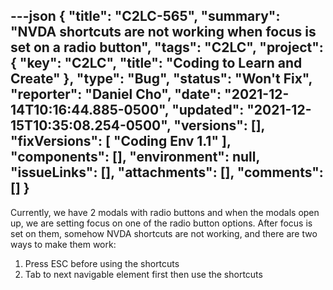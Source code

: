---json
{
  "title": "C2LC-565",
  "summary": "NVDA shortcuts are not working when focus is set on a radio button",
  "tags": "C2LC",
  "project": {
    "key": "C2LC",
    "title": "Coding to Learn and Create"
  },
  "type": "Bug",
  "status": "Won't Fix",
  "reporter": "Daniel Cho",
  "date": "2021-12-14T10:16:44.885-0500",
  "updated": "2021-12-15T10:35:08.254-0500",
  "versions": [],
  "fixVersions": [
    "Coding Env 1.1"
  ],
  "components": [],
  "environment": null,
  "issueLinks": [],
  "attachments": [],
  "comments": []
}
---
Currently, we have 2 modals with radio buttons and when the modals open up, we are setting focus on one of the radio button options. After focus is set on them, somehow NVDA shortcuts are not working, and there are two ways to make them work:

1. Press ESC before using the shortcuts
2. Tab to next navigable element first then use the shortcuts

        